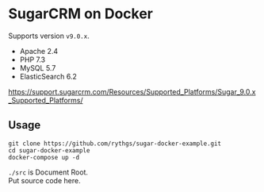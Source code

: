 # SugarCRM on Docker

Supports version `v9.0.x`.

- Apache 2.4
- PHP 7.3
- MySQL 5.7
- ElasticSearch 6.2

https://support.sugarcrm.com/Resources/Supported_Platforms/Sugar_9.0.x_Supported_Platforms/

## Usage

```
git clone https://github.com/rythgs/sugar-docker-example.git
cd sugar-docker-example
docker-compose up -d
```

`./src` is Document Root.  
Put source code here.